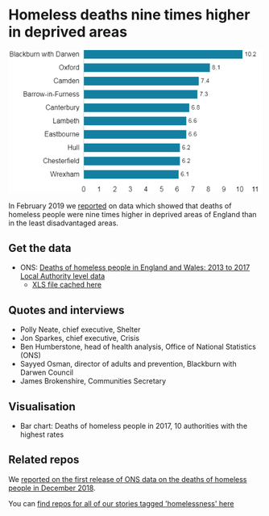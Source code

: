 # Homeless deaths nine times higher in deprived areas

![](https://raw.githubusercontent.com/BBC-Data-Unit/homeless-deaths-regional/master/homelessdeaths.png)

In February 2019 we [reported](https://www.bbc.co.uk/news/uk-england-47357492) on data which showed that deaths of homeless people were nine times higher in deprived areas of England than in the least disadvantaged areas.

## Get the data 

* ONS: [Deaths of homeless people in England and Wales: 2013 to 2017 Local Authority level data](https://www.ons.gov.uk/releases/deathsofhomelesspeopleinenglandandwales2013to2017localauthorityleveldata) 
  * [XLS file cached here](https://github.com/BBC-Data-Unit/homeless-deaths-regional/blob/master/deathsofhomelesspeoplereferencetables.xlsx)

## Quotes and interviews

* Polly Neate, chief executive, Shelter
* Jon Sparkes, chief executive, Crisis
* Ben Humberstone, head of health analysis, Office of National Statistics (ONS)
* Sayyed Osman, director of adults and prevention, Blackburn with Darwen Council
* James Brokenshire, Communities Secretary 

## Visualisation

* Bar chart: Deaths of homeless people in 2017, 10 authorities with the highest rates

## Related repos

We [reported on the first release of ONS data on the deaths of homeless people in December 2018](https://github.com/BBC-Data-Unit/homeless-deaths). 

You can [find repos for all of our stories tagged 'homelessness' here](https://github.com/search?q=topic%3Ahomelessness+org%3ABBC-Data-Unit&type=Repositories)
